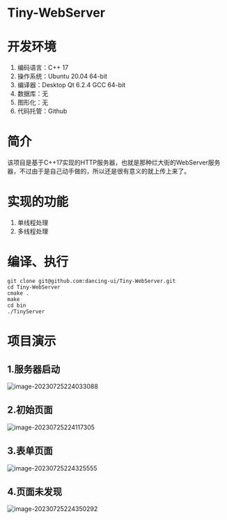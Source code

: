 # Tiny-WebServer

# 开发环境

1. 编码语言：C++ 17
2. 操作系统：Ubuntu 20.04 64-bit
3. 编译器：Desktop Qt 6.2.4 GCC 64-bit
4. 数据库：无
5. 图形化：无
6. 代码托管：Github

# 简介

该项目是基于C++17实现的HTTP服务器，也就是那种烂大街的WebServer服务器，不过由于是自己动手做的，所以还是很有意义的就上传上来了。

# 实现的功能

1. 单线程处理
2. 多线程处理

# 编译、执行

```
git clone git@github.com:dancing-ui/Tiny-WebServer.git
cd Tiny-WebServer
cmake .
make
cd bin
./TinyServer
```

# 项目演示

## 1.服务器启动

![image-20230725224033088](C:\Users\惠普\AppData\Roaming\Typora\typora-user-images\image-20230725224033088.png)

## 2.初始页面

![image-20230725224117305](C:\Users\惠普\AppData\Roaming\Typora\typora-user-images\image-20230725224117305.png)

## 3.表单页面

![image-20230725224325555](C:\Users\惠普\AppData\Roaming\Typora\typora-user-images\image-20230725224325555.png)

## 4.页面未发现

![image-20230725224350292](C:\Users\惠普\AppData\Roaming\Typora\typora-user-images\image-20230725224350292.png)
